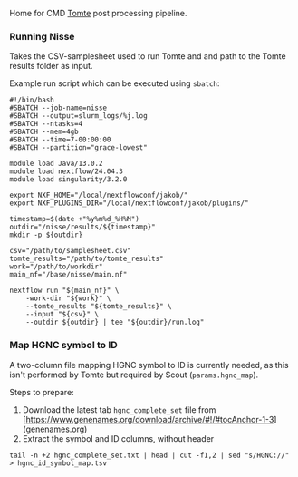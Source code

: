 Home for CMD [Tomte](https://github.com/genomic-medicine-sweden/tomte) post processing pipeline.

### Running Nisse

Takes the CSV-samplesheet used to run Tomte and and path to the Tomte results folder as input.

Example run script which can be executed using `sbatch`:

```
#!/bin/bash
#SBATCH --job-name=nisse
#SBATCH --output=slurm_logs/%j.log
#SBATCH --ntasks=4
#SBATCH --mem=4gb
#SBATCH --time=7-00:00:00
#SBATCH --partition="grace-lowest"

module load Java/13.0.2
module load nextflow/24.04.3
module load singularity/3.2.0

export NXF_HOME="/local/nextflowconf/jakob/"
export NXF_PLUGINS_DIR="/local/nextflowconf/jakob/plugins/"

timestamp=$(date +"%y%m%d_%H%M")
outdir="/nisse/results/${timestamp}"
mkdir -p ${outdir}

csv="/path/to/samplesheet.csv"
tomte_results="/path/to/tomte_results"
work="/path/to/workdir"
main_nf="/base/nisse/main.nf"

nextflow run "${main_nf}" \
    -work-dir "${work}" \
    --tomte_results "${tomte_results}" \
    --input "${csv}" \
    --outdir ${outdir} | tee "${outdir}/run.log"
```

### Map HGNC symbol to ID

A two-column file mapping HGNC symbol to ID is currently needed, as this isn't performed by Tomte but required by Scout (`params.hgnc_map`).

Steps to prepare:

1. Download the latest tab `hgnc_complete_set` file from [https://www.genenames.org/download/archive/#!/#tocAnchor-1-3](genenames.org)
2. Extract the symbol and ID columns, without header

```
tail -n +2 hgnc_complete_set.txt | head | cut -f1,2 | sed "s/HGNC://" > hgnc_id_symbol_map.tsv
```

